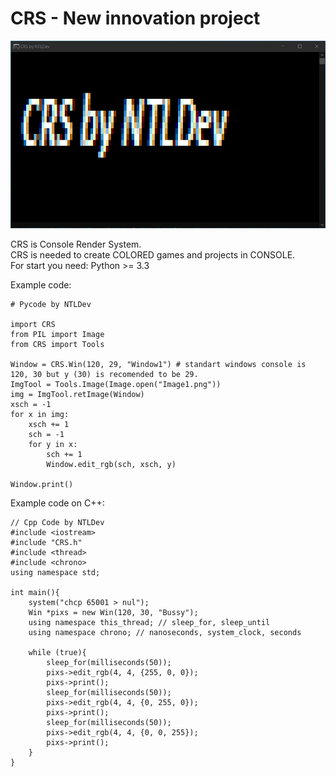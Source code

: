 # CRS - New innovation project

<img height="300" src="Running_Example_Code.PNG" title="Running Example Code" width="600"/></img>

CRS is Console Render System.<br>
CRS is needed to create COLORED games and projects in CONSOLE.<br>
For start you need: Python >= 3.3

Example code:

```
# Pycode by NTLDev

import CRS
from PIL import Image
from CRS import Tools

Window = CRS.Win(120, 29, "Window1") # standart windows console is 120, 30 but y (30) is recomended to be 29.
ImgTool = Tools.Image(Image.open("Image1.png"))
img = ImgTool.retImage(Window)
xsch = -1
for x in img:
    xsch += 1
    sch = -1
    for y in x:
        sch += 1
        Window.edit_rgb(sch, xsch, y)

Window.print()

```

Example code on C++:
```
// Cpp Code by NTLDev
#include <iostream>
#include "CRS.h"
#include <thread>
#include <chrono>
using namespace std;

int main(){
    system("chcp 65001 > nul");
    Win *pixs = new Win(120, 30, "Bussy");
    using namespace this_thread; // sleep_for, sleep_until
    using namespace chrono; // nanoseconds, system_clock, seconds

    while (true){
        sleep_for(milliseconds(50));
        pixs->edit_rgb(4, 4, {255, 0, 0});
        pixs->print();
        sleep_for(milliseconds(50));
        pixs->edit_rgb(4, 4, {0, 255, 0});
        pixs->print();
        sleep_for(milliseconds(50));
        pixs->edit_rgb(4, 4, {0, 0, 255});
        pixs->print();
    }
}
```
